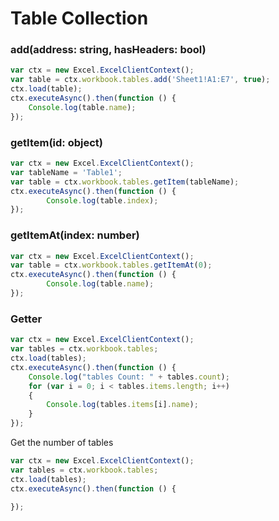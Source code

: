 # Table Collection

### add(address: string, hasHeaders: bool)

```js
var ctx = new Excel.ExcelClientContext();
var table = ctx.workbook.tables.add('Sheet1!A1:E7', true);
ctx.load(table);
ctx.executeAsync().then(function () {
	Console.log(table.name);
});

```
### getItem(id: object)

```js
var ctx = new Excel.ExcelClientContext();
var tableName = 'Table1';
var table = ctx.workbook.tables.getItem(tableName);
ctx.executeAsync().then(function () {
		Console.log(table.index);
});
```

### getItemAt(index: number)

```js
var ctx = new Excel.ExcelClientContext();
var table = ctx.workbook.tables.getItemAt(0);
ctx.executeAsync().then(function () {
		Console.log(table.name);
});
```

### Getter 

```js
var ctx = new Excel.ExcelClientContext();
var tables = ctx.workbook.tables;
ctx.load(tables);
ctx.executeAsync().then(function () {
	Console.log("tables Count: " + tables.count);
	for (var i = 0; i < tables.items.length; i++)
	{
		Console.log(tables.items[i].name);
	}
});
```

Get the number of tables

```js
var ctx = new Excel.ExcelClientContext();
var tables = ctx.workbook.tables;
ctx.load(tables);
ctx.executeAsync().then(function () {
	
});

```